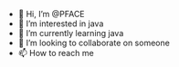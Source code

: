 - 👋 Hi, I’m @PFACE
- 👀 I’m interested in java
- 🌱 I’m currently learning java
- 💞️ I’m looking to collaborate on someone
- 📫 How to reach me 

<!---
PFACE/PFACE is a ✨ special ✨ repository because its `README.md` (this file) appears on your GitHub profile.
You can click the Preview link to take a look at your changes.
--->
